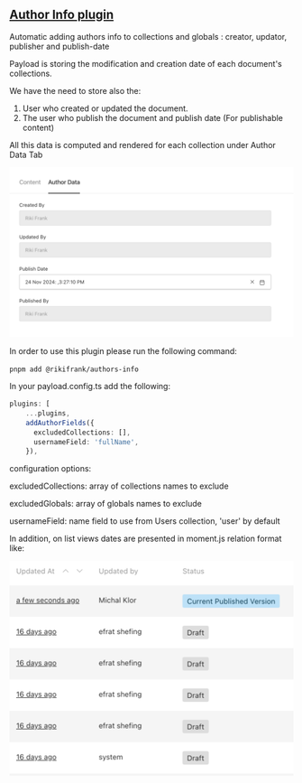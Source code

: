 ## [Author Info plugin](./src/index.ts)

Automatic adding authors info to collections and globals : creator, updator, publisher and publish-date

Payload is storing the modification and creation date of each document's collections.

We have the need to store also the:

1. User who created or updated the document.
2. The user who publish the document and publish date (For publishable content)

All this data is computed and rendered for each collection under Author Data Tab

![img_1.png](./images/img_1.png)

In order to use this plugin please run the following command:

`pnpm add @rikifrank/authors-info`

In your payload.config.ts add the following:

```typescript
plugins: [
    ...plugins,
    addAuthorFields({
      excludedCollections: [],
      usernameField: 'fullName',
    }),
```

configuration options:

excludedCollections: array of collections names to exclude

excludedGlobals: array of globals names to exclude

usernameField: name field to use from Users collection, 'user' by default

In addition, on list views dates are presented in moment.js relation format like:

![img_2.png](./images/img_2.png)
